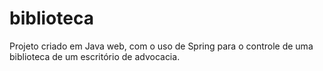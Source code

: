 # biblioteca

Projeto criado em Java web, com o uso de Spring para o controle de uma biblioteca de um escritório de advocacia.
